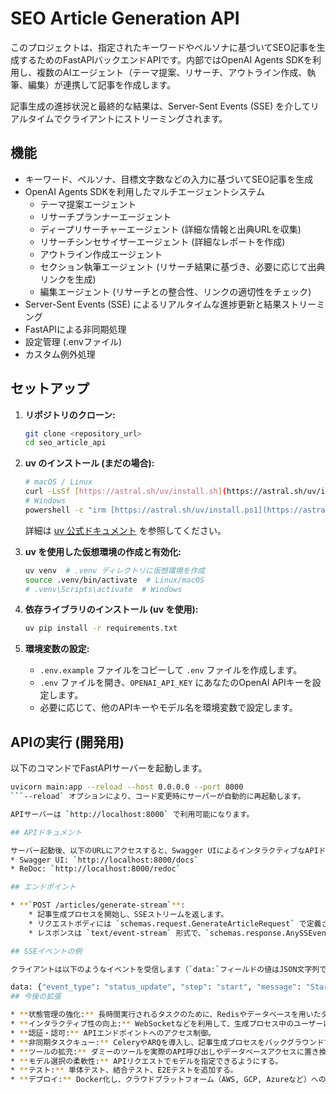 # SEO Article Generation API

このプロジェクトは、指定されたキーワードやペルソナに基づいてSEO記事を生成するためのFastAPIバックエンドAPIです。内部ではOpenAI Agents SDKを利用し、複数のAIエージェント（テーマ提案、リサーチ、アウトライン作成、執筆、編集）が連携して記事を作成します。

記事生成の進捗状況と最終的な結果は、Server-Sent Events (SSE) を介してリアルタイムでクライアントにストリーミングされます。

## 機能

* キーワード、ペルソナ、目標文字数などの入力に基づいてSEO記事を生成
* OpenAI Agents SDKを利用したマルチエージェントシステム
    * テーマ提案エージェント
    * リサーチプランナーエージェント
    * ディープリサーチャーエージェント (詳細な情報と出典URLを収集)
    * リサーチシンセサイザーエージェント (詳細なレポートを作成)
    * アウトライン作成エージェント
    * セクション執筆エージェント (リサーチ結果に基づき、必要に応じて出典リンクを生成)
    * 編集エージェント (リサーチとの整合性、リンクの適切性をチェック)
* Server-Sent Events (SSE) によるリアルタイムな進捗更新と結果ストリーミング
* FastAPIによる非同期処理
* 設定管理 (.envファイル)
* カスタム例外処理

## セットアップ

1.  **リポジトリのクローン:**
    ```bash
    git clone <repository_url>
    cd seo_article_api
    ```

2.  **uv のインストール (まだの場合):**
    ```bash
    # macOS / Linux
    curl -LsSf [https://astral.sh/uv/install.sh](https://astral.sh/uv/install.sh) | sh
    # Windows
    powershell -c "irm [https://astral.sh/uv/install.ps1](https://astral.sh/uv/install.ps1) | iex"
    ```
    詳細は [uv 公式ドキュメント](https://github.com/astral-sh/uv) を参照してください。

3.  **uv を使用した仮想環境の作成と有効化:**
    ```bash
    uv venv  # .venv ディレクトリに仮想環境を作成
    source .venv/bin/activate  # Linux/macOS
    # .venv\Scripts\activate  # Windows
    ```

4.  **依存ライブラリのインストール (uv を使用):**
    ```bash
    uv pip install -r requirements.txt
    ```

5.  **環境変数の設定:**
    * `.env.example` ファイルをコピーして `.env` ファイルを作成します。
    * `.env` ファイルを開き、`OPENAI_API_KEY` にあなたのOpenAI APIキーを設定します。
    * 必要に応じて、他のAPIキーやモデル名を環境変数で設定します。

## APIの実行 (開発用)

以下のコマンドでFastAPIサーバーを起動します。
```bash
uvicorn main:app --reload --host 0.0.0.0 --port 8000
```--reload` オプションにより、コード変更時にサーバーが自動的に再起動します。

APIサーバーは `http://localhost:8000` で利用可能になります。

## APIドキュメント

サーバー起動後、以下のURLにアクセスすると、Swagger UIによるインタラクティブなAPIドキュメントが表示されます。
* Swagger UI: `http://localhost:8000/docs`
* ReDoc: `http://localhost:8000/redoc`

## エンドポイント

* **`POST /articles/generate-stream`**:
    * 記事生成プロセスを開始し、SSEストリームを返します。
    * リクエストボディには `schemas.request.GenerateArticleRequest` で定義されたパラメータを指定します。
    * レスポンスは `text/event-stream` 形式で、`schemas.response.AnySSEventData` に基づくJSONデータがストリーミングされます。

## SSEイベントの例

クライアントは以下のようなイベントを受信します（`data:`フィールドの値はJSON文字列です）。

data: {"event_type": "status_update", "step": "start", "message": "Starting step: start"}data: {"event_type": "theme_proposed", "themes": [{"title": "...", "description": "...", "keywords": [...]}, ...], "selected_theme_index": 0}data: {"event_type": "research_plan_generated", "plan": {"topic": "...", "queries": [{"query": "...", "focus": "..."}, ...]}}data: {"event_type": "research_progress", "query_index": 0, "total_queries": 5, "query": "..."}data: {"event_type": "section_generated", "section_index": 0, "heading": "...", "html_content_chunk": "これは生成されたHTMLの一部です...", "is_complete": false}data: {"event_type": "section_generated", "section_index": 0, "heading": "...", "html_content_chunk": "", "is_complete": true}data: {"event_type": "final_result", "title": "最終的な記事タイトル", "final_html_content": "..."}data: {"event_type": "error", "step": "writing_sections", "error_message": "..."}
## 今後の拡張

* **状態管理の強化:** 長時間実行されるタスクのために、Redisやデータベースを用いたタスク状態の永続化。
* **インタラクティブ性の向上:** WebSocketなどを利用して、生成プロセス中のユーザーによる選択（テーマ選択など）を可能にする。
* **認証・認可:** APIエンドポイントへのアクセス制御。
* **非同期タスクキュー:** CeleryやARQを導入し、記事生成プロセスをバックグラウンドで実行する。
* **ツールの拡充:** ダミーのツールを実際のAPI呼び出しやデータベースアクセスに置き換える。
* **モデル選択の柔軟性:** APIリクエストでモデルを指定できるようにする。
* **テスト:** 単体テスト、結合テスト、E2Eテストを追加する。
* **デプロイ:** Docker化し、クラウドプラットフォーム（AWS, GCP, Azureなど）へのデプロイ設定を行う。

